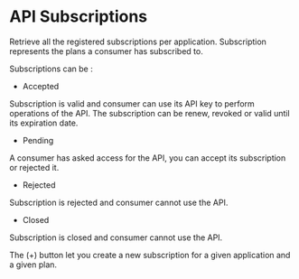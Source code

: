 # API Subscriptions

Retrieve all the registered subscriptions per application. Subscription represents the plans a consumer has subscribed to.

Subscriptions can be : 

* Accepted

Subscription is valid and consumer can use its API key to perform operations of the API. 
The subscription can be renew, revoked or valid until its expiration date.

* Pending

A consumer has asked access for the API, you can accept its subscription or rejected it.

* Rejected

Subscription is rejected and consumer cannot use the API.

* Closed

Subscription is closed and consumer cannot use the API.

The (+) button let you create a new subscription for a given application and a given plan.
